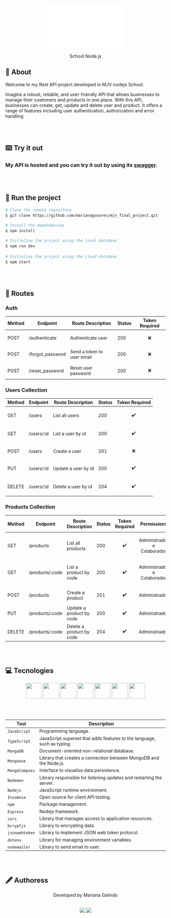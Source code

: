 <div align="center">    
   <img src="src/assets/logo.png">
   <p>School Node.js</p>
 </div>

## 📗 About
<p>Welcome to my Rest API project developed in MJV nodejs School.

Imagine a robust, reliable, and user-friendly API that allows businesses to manage their customers and products in one place.
With this API, businesses can create, get, update and delete user and product. It offers a range of features including user authentication, authorization and error handling</p>

<br></br>

## ⌨️ Try it out

### My API is hosted and you can try it out by using its <a href="" target="_blank">[swagger](https://mjv-final-project.onrender.com/api-docs/)</a>.

<br></br>


## 📌 Run the project
```bash
# Clone the remote repository
$ git clone https://github.com/marianagsoares/mjv_final_project.git
```

```bash
# Install the dependencies
$ npm install
```

```bash
# Initialize the project using the local database
$ npm run dev

# Initialize the project using the cloud database
$ npm start
```
<br></br>

## 🔐 Routes

<p></p>
<p></p>

### Auth

| Method |    Endpoint    |     Route Description     | Status | Token Required |
| ------ | -------------  | --------------------------| ------ | ---------------| 
| POST    | /authenticate |  Authenticate user        |   200  | <p align="center">❌</p>| 
| POST    | /forgot_password | Send a token to user email |   200  | <p align="center">❌</p>| 
| POST   | /reset_password   | Reset user password        |   200  | <p align="center">❌</p>| 

<p></p>
<p></p>

### Users Collection

| Method |    Endpoint    |     Route Description     | Status | Token Required |
| ------ | -------------  | --------------------------| ------ | ---------------| 
| GET    | /users         |  List all users           |   200  | <p align="center">✔️</p>| 
| GET    | /users/:id     |  List a user by id        |   200  | <p align="center">✔️</p>| 
| POST   | /users         |  Create a user            |   201  | <p align="center">❌</p>| 
| PUT    | /users/:id     |  Update a user by id      |   200  | <p align="center">✔️</p>|  
| DELETE | /users/:id     |  Delete a user by id      |   204  | <p align="center">✔️</p>|

<p></p>
<p></p>

### Products Collection

| Method |    Endpoint     |     Route Description     | Status | Token Required          | <p align="center">Permissions</p> |
| ------ | -------------   | --------------------------| ------ | ------------------------|-------------|
| GET    | /products       |  List all products        |   200  |<p align="center">✔️</p> | <p align="center">Administrador e Colaborador</p>|
| GET    | /products/:code |  List a product by code   |   200  |<p align="center">✔️</p>  | <p align="center">Administrador e Colaborador</p>|
| POST   | /products       |  Create a product         |   201  |<p align="center">✔️</p> | <p align="center">Administrador</p>|
| PUT    | /products/:code |  Update a product by code |   200  |<p align="center">✔️</p> | <p align="center">Administrador</p>|
| DELETE | /products/:code |  Delete a product by code |   204  |<p align="center">✔️</p> | <p align="center">Administrador</p>|

<br></br>

## 💻 Tecnologies
 <div align='center'>
     <img src="https://cdn.jsdelivr.net/gh/devicons/devicon/icons/javascript/javascript-original.svg" width="50" height="50"/>
      <img src="https://cdn.jsdelivr.net/gh/devicons/devicon/icons/typescript/typescript-plain.svg" width="50" height="50" />
      <img src="https://cdn.jsdelivr.net/gh/devicons/devicon/icons/mongodb/mongodb-plain-wordmark.svg" width="50" height="50">
      <img src="https://cdn.jsdelivr.net/gh/devicons/devicon/icons/express/express-original-wordmark.svg" width="50" height="50">
    <img src="https://cdn.jsdelivr.net/gh/devicons/devicon/icons/npm/npm-original-wordmark.svg" width="50" height="50">
    <img src="https://cdn.jsdelivr.net/gh/devicons/devicon/icons/git/git-original.svg" width="50" height="50">
    <img src="https://cdn.jsdelivr.net/gh/devicons/devicon/icons/github/github-original.svg" width="50" height="50"/>
 </div>

 <br></br>

| Tool           | Description                                                             |
| -------------- | ----------------------------------------------------------------------- |
| `JavaScript`   | Programming language.                                                   |
| `TypeScript`   | JavaScript superset that adds features to the language, such as typing. |
| `MongoDB`      | Document-oriented non-relational database.                              |
| `Mongoose`     | Library that creates a connection between MongoDB and the Node.js.      |
| `MongoCompass` | Interface to visualize data persistence.                                |
| `Nodemon`      | Library responsible for listening updates and restarting the server.    |
| `Nodejs`       | JavaScript runtime environment.                                         |
| `Insomnia`     | Open source for client API testing.                                     |
| `npm`          | Package management.                                                     |
| `Express`      | Nodejs framework.                                                       |
| `cors`         | Library that manages access to application resources.                   |
| `bcryptjs`     | Library to encrypting data.                                             |
| `jsonwebtoken` | Library to implement JSON web token protocol.                           |
| `dotenv`       | Library for managing environment variables.                             |
| `nodemailer`   | Library to send email to user.                                          |

<br></br>
## 🖋 Authoress
<p align="center">Developed by Mariana Galindo</p>
<div align="center">
   <br>
   <a href = "mailto:marianasoares.ti@gmail.com"><img src="https://img.shields.io/badge/-Gmail-%23333?style=for-the-badge&logo=gmail&logoColor=white"   target="_blank"></a>
   <a href="https://www.linkedin.com/in/mariana-galindo-391413220/" target="_blank"><img src="https://img.shields.io/badge/-LinkedIn-%230077B5?style=for-the-badge&logo=linkedin&logoColor=white" target="_blank"></a> 
 <br>
 </div>